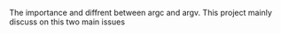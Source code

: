 The importance and diffrent between argc and argv. This project mainly  discuss on this two main issues
